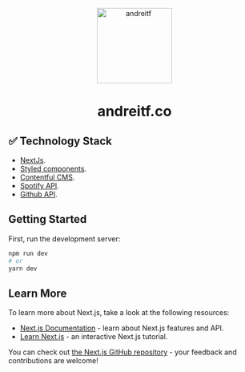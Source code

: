 <p align="center">
  <img alt="andreitf" src="https://user-images.githubusercontent.com/13293669/131139123-5533f7c1-aa26-4d27-9fed-1efe4598a41a.png" width="150" />
</p>
<h1 align="center">
    andreitf.co
</h1>

## ✅ Technology Stack

- [NextJs](https://nextjs.org).
- [Styled components](https://styled-components.com/).
- [Contentful CMS](https://www.contentful.com/).
- [Spotify API](https://developer.spotify.com/documentation/web-api/reference/#/).
- [Github API](https://docs.github.com/en/rest).


## Getting Started

First, run the development server:

```bash
npm run dev
# or
yarn dev
```

## Learn More

To learn more about Next.js, take a look at the following resources:

- [Next.js Documentation](https://nextjs.org/docs) - learn about Next.js features and API.
- [Learn Next.js](https://nextjs.org/learn) - an interactive Next.js tutorial.

You can check out [the Next.js GitHub repository](https://github.com/vercel/next.js/) - your feedback and contributions are welcome!